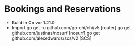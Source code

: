 # Bookings and Reservations

- Build in Go ver 1.21.0
- Import
go get -u github.com/go-chi/chi/v5          [router]
go get github.com/justinas/nosurf           [nosurf]
go get github.com/alexedwards/scs/v2        [SCS]